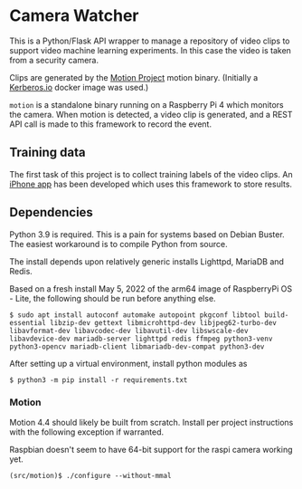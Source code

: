 # Camera Watcher

This is a Python/Flask API wrapper to manage a repository of video clips to support video machine learning experiments. In this case the video is taken from a security camera.

Clips are generated by the [Motion Project](https://github.com/Motion-Project/motion) motion binary. (Initially a [Kerberos.io](https://kerberos.io/) docker image was used.) 

`motion` is a standalone binary running on a Raspberry Pi 4 which monitors the camera. When motion is detected, a video clip is generated, and a REST API call is made to this framework to record the event.

## Training data

The first task of this project is to collect training labels of the video clips. An [iPhone app](https://github.com/tomwhipple/camera-trainer) has been developed which uses this framework to store results.

## Dependencies

Python 3.9 is required. This is a pain for systems based on Debian Buster. The easiest workaround is to compile Python from source. 

The install depends upon relatively generic installs Lighttpd, MariaDB and Redis. 

Based on a fresh install May 5, 2022 of the arm64 image of RaspberryPi OS - Lite, the following should be run before anything else.

```
$ sudo apt install autoconf automake autopoint pkgconf libtool build-essential libzip-dev gettext libmicrohttpd-dev libjpeg62-turbo-dev libavformat-dev libavcodec-dev libavutil-dev libswscale-dev libavdevice-dev mariadb-server lighttpd redis ffmpeg python3-venv python3-opencv mariadb-client libmariadb-dev-compat python3-dev
```

After setting up a virtual environment, install python modules as

```
$ python3 -m pip install -r requirements.txt
```

### Motion

Motion 4.4 should likely be built from scratch. Install per project instructions with the following exception if warranted.

Raspbian doesn't seem to have 64-bit support for the raspi camera working yet.

`(src/motion)$ ./configure --without-mmal`